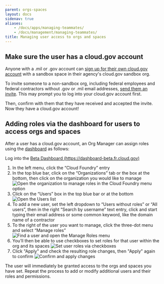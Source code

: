 ```yaml
---
parent: orgs-spaces
layout: docs
sidenav: true
aliases: 
    - /docs/apps/managing-teammates/
    - /docs/management/managing-teammates/
title: Managing user access to orgs and spaces
---
```


## Make sure the user has a cloud.gov account

Anyone with a .mil or .gov account can [sign up for their own cloud.gov account](https://cloud.gov/signup/) with a sandbox space in their agency's cloud.gov sandbox org.

To invite someone to a non-sandbox org, including federal employees and federal contractors without .gov or .mil email addresses, [send them an invite](https://account.fr.cloud.gov/invite). This may prompt you to log into your cloud.gov account first.

Then, confirm with them that they have received and accepted the invite. Now they have a cloud.gov account!

## Adding roles via the dashboard for users to access orgs and spaces

After a user has a cloud.gov account, an Org Manager can assign roles using the [dashboard](https://dashboard-beta.fr.cloud.gov/) as follows:

Log into the [Beta Dashboard (https://dashboard-beta.fr.cloud.gov)](https://dashboard-beta.fr.cloud.gov)

1. In the left menu, click the “Cloud Foundry” entry
1. In the top blue bar, click on the “Organizations” tab or the box at the bottom, then click on the organization you would like to manage
![Open the organization to manage roles in the Cloud Foundry menu option](/img/roles-1-open-orgs-list.png)
1. Click on the “Users” box in the top blue bar or at the bottom
![Open the Users list](/img/roles-2-open-users-list.png)
1. To add a new user, set the left dropdown to “Users without roles” or “All users”, then in the right “Search by username” text entry, click and start typing their email address or some common keyword, like the domain name of a contractor
1. To the right of the user you want to manage, click the three-dot menu and select “Manage roles”
![Find a user and open the Manage Roles menu](/img/roles-3-open-manage-menu.png)
1. You’ll then be able to use checkboxes to set roles for that user within the org and its spaces
![Set user roles via checkboxes](/img/roles-4-select-role-changes.png)
1. Click "Apply" and check the resulting role changes, then "Apply" again to confirm
![Confirm and apply changes](/img/roles-5-apply-role-changes.png)

The user will immediately be granted access to the orgs and spaces you have set. Repeat the process to add or modify additional users and their roles and permissions.

